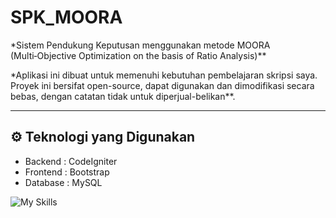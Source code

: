 # SPK_MOORA

\*Sistem Pendukung Keputusan menggunakan metode MOORA (Multi‑Objective Optimization on the basis of Ratio Analysis)\*\*

\*Aplikasi ini dibuat untuk memenuhi kebutuhan pembelajaran skripsi saya. Proyek ini bersifat open-source, dapat digunakan dan dimodifikasi secara bebas, dengan catatan tidak untuk diperjual-belikan\*\*.

---

## ⚙️ Teknologi yang Digunakan

- Backend : CodeIgniter
- Frontend : Bootstrap
- Database : MySQL

![![My Skills](https://skillicons.dev/icons?i=js,html,css,codeigniter,bootstrap&perline=3)](https://skillicons.dev)
